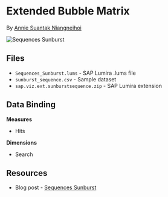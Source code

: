 Extended Bubble Matrix
=================================================
By [Annie Suantak Niangneihoi](http://scn.sap.com/people/suantak.niangneihoi)<br>

![Sequences Sunburst](https://github.com/SAP/lumira-extension-viz/blob/master/Sunburst_Sequence/sunburst_sequence.gif)

Files
-----------
* `Sequences_Sunburst.lums` - SAP Lumira .lums file
* `sunburst_sequence.csv` - Sample dataset
* `sap.viz.ext.sunburstsequence.zip` - SAP Lumira extension

Data Binding
---------------
<strong>Measures</strong>
* Hits

<strong>Dimensions</strong>
* Search

Resources
-----------
* Blog post - [Sequences Sunburst](http://scn.sap.com/community/lumira/blog/2016/01/04/sequences-sunburst)
